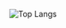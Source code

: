 ![Top Langs](https://github-readme-stats.vercel.app/api/top-langs/?username=pmcslarrow&hide_progress=true)

